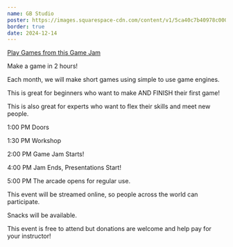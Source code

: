 ```yaml
---
name: GB Studio
poster: https://images.squarespace-cdn.com/content/v1/5ca40c7b40978c0001458f5d/2f77c4c7-5f69-47a9-b12f-86681a58cd79/m2hgjcGBStudio+-+Blake+Andrews.png?format=2500w
border: true
date: 2024-12-14
---
```


[Play Games from this Game Jam](https://itch.io/jam/2-hr-gamejam-club-december-2024)

Make a game in 2 hours!

Each month, we will make short games using simple to use game engines.

This is great for beginners who want to make AND FINISH their first game!

This is also great for experts who want to flex their skills and meet new people.

1:00 PM Doors

1:30 PM Workshop

2:00 PM Game Jam Starts!

4:00 PM Jam Ends, Presentations Start!

5:00 PM The arcade opens for regular use.

This event will be streamed online, so people across the world can participate.

Snacks will be available.

This event is free to attend but donations are welcome and help pay for your instructor!
